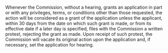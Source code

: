 Whenever the Commission, without a hearing, grants an application in part or with any privileges, terms, or conditions other than those requested, the action will be considered as a grant of the application unless the applicant, within 30 days from the date on which such grant is made, or from its effective date if a later day is specified, files with the Commission a written protest, rejecting the grant as made. Upon receipt of such protest, the Commission will vacate its original action upon the application and, if necessary, set the application for hearing.

